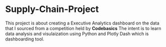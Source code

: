 # Supply-Chain-Project
 This project is about creating a Executive Analytics dashboard on the data that I sourced from a competition held by **Codebasics**
 The intent is to learn data analysis and visulaization using Python and Plotly Dash which is dashboarding tool.
